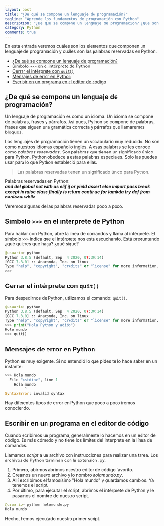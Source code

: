 ```yaml
---
layout: post
title: "¿De qué se compone un lenguaje de programación?"
tagline: "Aprende los fundamentos de programación con Python"
description: "¿De qué se compone un lenguaje de programación? ¿Qué son las palabras reservadas?"
category: Python
comments: true
--- 
```


En esta entrada veremos cuáles son los elementos que componen un lenguaje de programación y cuáles son las palabras reservadas en Python.  

- [¿De qué se compone un lenguaje de programación?](#de-qué-se-compone-un-lenguaje-de-programación)
- [Símbolo `>>>` en el intérprete de Python](#símbolo--en-el-intérprete-de-python)
- [Cerrar el intérprete con `quit()`](#cerrar-el-intérprete-con-quit)
- [Mensajes de error en Python](#mensajes-de-error-en-python)
- [Escribir en un programa en el editor de código](#escribir-en-un-programa-en-el-editor-de-código)

## ¿De qué se compone un lenguaje de programación?  

Un lenguaje de programación es como un idioma. Un idioma se compone de palabras, frases y párrafos. Así pues, Python se compone de palabras, frases que siguen una gramática correcta y párrafos que llamaremos bloques.  

Los lenguajes de programación tienen un vocabulario muy reducido. No son como nuestros idiomas español o inglés. A esas palabras se les conoce como *palabras reservadas*. Son palabras que tienen un significado único para Python. Python obedece a estas palabras especiales. Solo las puedes usar para lo que Python estableció para ellas.  

> Las palabras reservadas tienen un significado único para Python.

Palabras reservadas en Python:  
***and del global not with as elif if or yield assert else import pass break except in raise class finally is return continue for lambda try def from nonlocal while***  

Veremos algunas de las palabras reservadas poco a poco.  

## Símbolo `>>>` en el intérprete de Python  

Para hablar con Python, abre la línea de comandos y llama al intérprete. El símbolo `>>>` indica que el intérprete nos está escuchando. Está preguntando ¿qué quieres que haga? ¿qué sigue?  

```python
@usuario> python
Python 3.8.5 (default, Sep  4 2020, 07:30:14) 
[GCC 7.3.0] :: Anaconda, Inc. on linux
Type "help", "copyright", "credits" or "license" for more information.
>>> 
```

## Cerrar el intérprete con `quit()`

Para despedirnos de Python, utilizamos el comando: `quit()`.

```python
@usuario> python
Python 3.8.5 (default, Sep  4 2020, 07:30:14) 
[GCC 7.3.0] :: Anaconda, Inc. on linux
Type "help", "copyright", "credits" or "license" for more information.
>>> print("Hola Python y adiós")
Hola mundo
>>> quit()
```

## Mensajes de error en Python

Python es muy exigente. Si no entendió lo que pides te lo hace saber en un instante:  

```python
>>> Hola mundo
  File "<stdin>", line 1
    Hola mundo
         ^
SyntaxError: invalid syntax
```

Hay diferentes tipos de error en Python que poco a poco iremos conociendo.

## Escribir en un programa en el editor de código  

Cuando ecribimos un programa, generalmente lo hacemos en un editor de código. Es más cómodo y no tiene los límites del interprete en la línea de comandos.  

Llamamos *script* a un archivo con instrucciones para realizar una tarea. Los archivos de Python terminan con la extensión .py.

1. Primero, abirmos abrimos nuestro editor de código favorito.
2. Creamos un nuevo archivo y lo nombro *holamundo.py*.
3. Allí escribimos el famosísimo "Hola mundo" y guardamos cambios. Ya tenemos el script.
4. Por último, para ejecutar el script, abrimos el intérprete de Python y le pasamos el nombre de nuestro script.

```python
@usuario> python holamundo.py
Hola mundo
```

Hecho, hemos ejecutado nuestro primer script.
